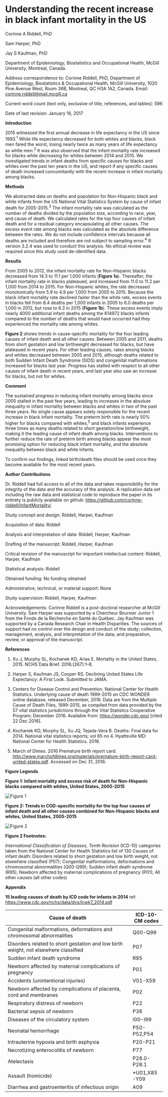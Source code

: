 Understanding the recent increase in black infant mortality in the US
================

Corinne A Riddell, PhD

Sam Harper, PhD

Jay S Kaufman, PhD

Department of Epidemiology, Biostatistics and Occupational Health, McGill University, Montreal, Canada.

Address correspondence to: Corinne Riddell, PhD, Department of Epidemiology, Biostatistics & Occupational Health, McGill University, 1020 Pine Avenue West, Room 36B, Montreal, QC H3A 1A2, Canada. Email: <corinne.riddell@mail.mcgill.ca>

Current word count (text only, exclusive of title, references, and tables): 596

Date of last revision: January 16, 2017

**Introduction**

2015 witnessed the first annual decrease in life expectancy in the US since 1993.<sup>1</sup> While life expectancy decreased for both whites and blacks, black men fared the worst, losing nearly twice as many years of life expectancy as white men.<sup>2</sup> It was also observed that the infant mortality rate increased for blacks while decreasing for whites between 2014 and 2015. We investigated trends in infant deaths from specific causes for blacks and whites over the past ten years in the US, and report if any specific causes of death increased concomitantly with the recent increase in infant mortality among blacks.

**Methods**

We abstracted data on deaths and population for Non-Hispanic black and white infants from the US National Vital Statistics System by cause of infant death for 2005-2015.<sup>3</sup> The infant mortality rate was calculated as the number of deaths divided by the population size, according to race, year, and cause of death. We calculated rates for the top four causes of infant death and for a residual category encapsulating all other causes. The excess event rate among blacks was calculated as the absolute difference between the rates. We do not include confidence intervals because all deaths are included and therefore are not subject to sampling error.<sup>4</sup> R version 3.2.4 was used to conduct this analysis. No ethical review was required since this study used de-identified data.

**Results**

From 2005 to 2012, the infant mortality rate for Non-Hispanic blacks decreased from 14.3 to 11.1 per 1,000 infants (**Figure 1a**). Thereafter, the infant mortality rate in blacks plateaued, and increased from 11.0 to 11.2 per 1,000 from 2014 to 2015. For Non-Hispanic whites, the rate decreased monotonically from 5.9 to 4.9 per 1,000 from 2005 to 2015. Because the black infant mortality rate declined faster than the white rate, excess events in blacks fell from 8.4 deaths per 1,000 infants in 2005 to 6.0 deaths per 1,000 in 2012, but rose to 6.3 in 2015 (**Figure 1b**). These excess events imply nearly 4000 additional infant deaths among the 614972 blacks infants compared to the number of deaths that would have occurred had they experienced the mortality rate among whites.

**Figure 2** shows trends in cause-specific mortality for the four leading causes of infant death and all other causes. Between 2005 and 2011, deaths from short gestation and low birthweight decreased for blacks, but have plateaued in recent years. For other leading causes, rates among blacks and whites decreased between 2005 and 2015, although deaths related to both Sudden Infant Death Syndrome (SIDS) and congenital malformations increased for blacks last year. Progress has stalled with respect to all other causes of infant death in recent years, and last year also saw an increase for blacks, but not for whites.

**Comment**

The sustained progress in reducing infant mortality among blacks since 2005 stalled in the past few years, leading to increases in the absolute inequality in infant mortality between blacks and whites in two of the past three years. No single cause appears solely responsible for the recent increase in black infant mortality. The preterm birth rate is nearly 50% higher for blacks compared with whites,<sup>5</sup> and black infants experience three times as many deaths related to short gestation/low birthweight, making it the leading cause of infant death among blacks. Interventions to further reduce the rate of preterm birth among blacks appear the most promising option for reducing black infant mortality, and the absolute inequality between black and white infants.

To confirm our findings, linked birth/death files should be used once they become available for the most recent years.

**Author Contributions**

Dr. Riddell had full access to all of the data and takes responsibility for the integrity of the data and the accuracy of the analysis. A replication data set including the raw data and statistical code to reproduce the paper in its entirety is publicly available on github: <https://github.com/corinne-riddell/InfantMortality/>.

Study concept and design: Riddell, Harper, Kaufman

Acquisition of data: Riddell

Analysis and interpretation of data: Riddell, Harper, Kaufman

Drafting of the manuscript: Riddell, Harper, Kaufman

Critical revision of the manuscript for important intellectual content: Riddell, Harper, Kaufman

Statistical analysis: Riddell

Obtained funding: No funding obtained

Administrative, technical, or material support: None

Study supervision: Riddell, Harper, Kaufman

Acknowledgements: Corinne Riddell is a post-doctoral researcher at McGill University. Sam Harper was supported by a Chercheur Boursier Junior 1 from the Fonds de la Recherche en Santé du Québec. Jay Kaufman was supported by a Canada Research Chair in Health Disparities. The sources of support had no control over the design and conduct of the study; collection, management, analysis, and interpretation of the data; and preparation, review, or approval of the manuscript.

**References**

1.  Xu J, Murphy SL, Kochanek KD, Arias E. Mortality in the United States, 2015. NCHS Data Brief. 2016;(267):1–8.

2.  Harper S, Kaufman JS, Cooper RS. Declining United States Life Expectancy: A First Look. Submitted to JAMA.

3.  Centers for Disease Control and Prevention, National Center for Health Statistics. Underlying cause of death 1999-2015 on CDC WONDER online database, released December, 2016. Data are from the Multiple Cause of Death Files, 1999-2015, as compiled from data provided by the 57 vital statistics jurisdictions through the Vital Statistics Cooperative Program; December 2016. Available from: <https://wonder.cdc.gov/> \[cited 22 Dec 2016\].

4.  Kochanek KD, Murphy SL, Xu JQ, Tejada-Vera B. Deaths: Final data for 2014. National vital statistics reports; vol 65 no 4. Hyattsville MD: National Center for Health Statistics. 2016.

5.  March of Dimes. 2016 Premature birth report card. <http://www.marchofdimes.org/materials/premature-birth-report-card-united-states.pdf>. Accessed on Dec 31, 2016.

**Figure Legends**

**Figure 1: Infant mortality and excess risk of death for Non-Hispanic blacks compared with whites, United States, 2005-2015**

![Figure 1](https://github.com/corinne-riddell/InfantMortality/blob/master/For%20submission/Examine_Trends_files/Figure1.png)

**Figure 2: Trends in COD-specific mortality for the top four causes of infant death and all other causes combined for Non-Hispanic blacks and whites, United States, 2005-2015**

![Figure 2](https://github.com/corinne-riddell/InfantMortality/blob/master/For%20submission/Examine_Trends_files/Figure2.png)

**Figure 2 Footnotes:**

*International Classification of Diseases, Tenth Revision* (ICD-10) categories taken from the National Center for Health Statistics list of 130 Causes of infant death: Disorders related to short gestation and low birth weight, not elsewhere classified (P07); Congenital malformations, deformations and chromosomal abnormalities (Q00-Q99); Sudden infant death syndrome (R95); Newborn affected by maternal complications of pregnancy (P01); All other causes (all other codes)

**Appendix**

**15 leading causes of death by ICD code for infants in 2014** ref: <https://www.cdc.gov/nchs/data/dvs/lcwk7_2014.pdf>

<table>
<colgroup>
<col width="79%" />
<col width="20%" />
</colgroup>
<thead>
<tr class="header">
<th>Cause of death</th>
<th>ICD-10-CM codes</th>
</tr>
</thead>
<tbody>
<tr class="odd">
<td>Congenital malformations, deformations and chromosomal abnormalities</td>
<td>Q00-Q99</td>
</tr>
<tr class="even">
<td>Disorders related to short gestation and low birth weight, not elsewhere classified</td>
<td>P07</td>
</tr>
<tr class="odd">
<td>Sudden infant death syndrome</td>
<td>R95</td>
</tr>
<tr class="even">
<td>Newborn affected by maternal complications of pregnancy</td>
<td>P01</td>
</tr>
<tr class="odd">
<td>Accidents (unintentional injuries)</td>
<td>V01-X59</td>
</tr>
<tr class="even">
<td>Newborn affected by complications of placenta, cord and membranes</td>
<td>P02</td>
</tr>
<tr class="odd">
<td>Respiratory distress of newborn</td>
<td>P22</td>
</tr>
<tr class="even">
<td>Bacterial sepsis of newborn</td>
<td>P36</td>
</tr>
<tr class="odd">
<td>Diseases of the circulatory system</td>
<td>I00-I99</td>
</tr>
<tr class="even">
<td>Neonatal hemorrhage</td>
<td>P50-P52,P54</td>
</tr>
<tr class="odd">
<td>Intrauterine hypoxia and birth asphyxia</td>
<td>P20-P21</td>
</tr>
<tr class="even">
<td>Necrotizing enterocolitis of newborn</td>
<td>P77</td>
</tr>
<tr class="odd">
<td>Atelectasis</td>
<td>P28.0-P28.1</td>
</tr>
<tr class="even">
<td>Assault (homicide)</td>
<td>*U01,X85-Y09</td>
</tr>
<tr class="odd">
<td>Diarrhea and gastroenteritis of infectious origin</td>
<td>A09</td>
</tr>
</tbody>
</table>
